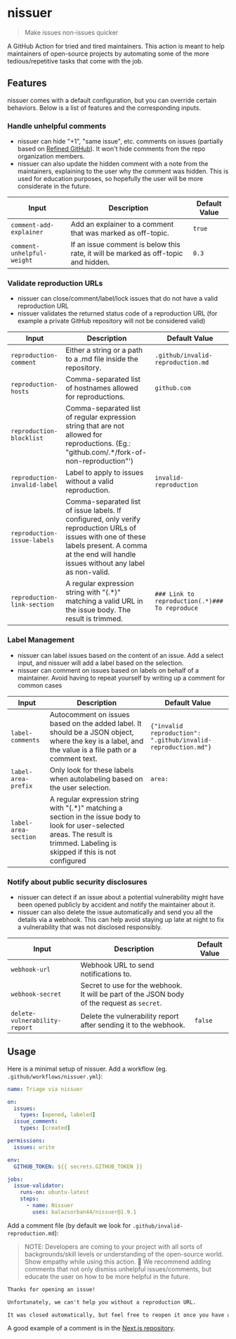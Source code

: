 # nissuer

> Make issues non-issues quicker

A GitHub Action for tried and tired maintainers. This action is meant to help maintainers of open-source projects by automating some of the more tedious/repetitive tasks that come with the job.

## Features

nissuer comes with a default configuration, but you can override certain behaviors. Below is a list of features and the corresponding inputs.

### Handle unhelpful comments

- nissuer can hide "+1", "same issue", etc. comments on issues (partially based on [Refined GitHub](https://github.com/refined-github/refined-github/blob/c864a20b57bb433aaf3952f88d83c9fc481ae6ff/source/helpers/is-low-quality-comment.ts#L2-L3)). It won't hide comments from the repo organization members.
- nissuer can also update the hidden comment with a note from the maintainers, explaining to the user why the comment was hidden. This is used for education purposes, so hopefully the user will be more considerate in the future.

| Input                      | Description                                                                        | Default Value |
| -------------------------- | ---------------------------------------------------------------------------------- | ------------- |
| `comment-add-explainer`    | Add an explainer to a comment that was marked as off-topic.                        | `true`        |
| `comment-unhelpful-weight` | If an issue comment is below this rate, it will be marked as off-topic and hidden. | `0.3`         |

### Validate reproduction URLs

- nissuer can close/comment/label/lock issues that do not have a valid reproduction URL
- nissuer validates the returned status code of a reproduction URL (for example a private GitHub repository will not be considered valid)

| Input                        | Description                                                                                                                                                                                          | Default Value                                  |
| ---------------------------- | ---------------------------------------------------------------------------------------------------------------------------------------------------------------------------------------------------- | ---------------------------------------------- |
| `reproduction-comment`       | Either a string or a path to a .md file inside the repository.                                                                                                                                       | `.github/invalid-reproduction.md`              |
| `reproduction-hosts`         | Comma-separated list of hostnames allowed for reproductions.                                                                                                                                         | `github.com`                                   |
| `reproduction-blocklist`     | Comma-separated list of regular expression string that are not allowed for reproductions. (Eg.: "github.com/.\*/fork-of-non-reproduction"')                                                          |                                                |
| `reproduction-invalid-label` | Label to apply to issues without a valid reproduction.                                                                                                                                               | `invalid-reproduction`                         |
| `reproduction-issue-labels`  | Comma-separated list of issue labels. If configured, only verify reproduction URLs of issues with one of these labels present. A comma at the end will handle issues without any label as non-valid. |                                                |
| `reproduction-link-section`  | A regular expression string with "(.\*)" matching a valid URL in the issue body. The result is trimmed.                                                                                              | `### Link to reproduction(.*)### To reproduce` |

### Label Management

- nissuer can label issues based on the content of an issue. Add a select input, and nissuer will add a label based on the selection.
- nissuer can comment on issues based on labels on behalf of a maintainer. Avoid having to repeat yourself by writing up a comment for common cases

| Input                | Description                                                                                                                                                                         | Default Value                                                 |
| -------------------- | ----------------------------------------------------------------------------------------------------------------------------------------------------------------------------------- | ------------------------------------------------------------- |
| `label-comments`     | Autocomment on issues based on the added label. It should be a JSON object, where the key is a label, and the value is a file path or a comment text.                               | `{"invalid reproduction": ".github/invalid-reproduction.md"}` |
| `label-area-prefix`  | Only look for these labels when autolabeling based on the user selection.                                                                                                           | `area:`                                                       |
| `label-area-section` | A regular expression string with "(.\*)" matching a section in the issue body to look for user-selected areas. The result is trimmed. Labeling is skipped if this is not configured |                                                               |

### Notify about public security disclosures

- nissuer can detect if an issue about a potential vulnerability might have been opened publicly by accident and notify the maintainer about it.
- nissuer can also delete the issue automatically and send you all the details via a webhook. This can help avoid staying up late at night to fix a vulnerability that was not disclosed responsibly.

| Input                         | Description                                                                                 | Default Value |
| ----------------------------- | ------------------------------------------------------------------------------------------- | ------------- |
| `webhook-url`                 | Webhook URL to send notifications to.                                                       |               |
| `webhook-secret`              | Secret to use for the webhook. It will be part of the JSON body of the request as `secret`. |               |
| `delete-vulnerability-report` | Delete the vulnerability report after sending it to the webhook.                            | `false`       |

## Usage

Here is a minimal setup of nissuer. Add a workflow (eg. `.github/workflows/nissuer.yml`):

```.github/workflows/nissuer.yml
name: Triage via nissuer

on:
  issues:
    types: [opened, labeled]
  issue_comment:
    types: [created]

permissions:
  issues: write

env:
  GITHUB_TOKEN: ${{ secrets.GITHUB_TOKEN }}

jobs:
  issue-validator:
    runs-on: ubuntu-latest
    steps:
      - name: Nissuer
        uses: balazsorban44/nissuer@1.9.1
```

Add a comment file (by default we look for `.github/invalid-reproduction.md`):

> NOTE: Developers are coming to your project with all sorts of backgrounds/skill levels or understanding of the open-source world. Show empathy while using this action. 💚 We recommend adding comments that not only dismiss unhelpful issues/comments, but educate the user on how to be more helpful in the future.

```md
Thanks for opening an issue!

Unfortunately, we can't help you without a reproduction URL.

It was closed automatically, but feel free to reopen it once you have a reproduction URL.
```

A good example of a comment is in the [Next.js repository](https://github.com/vercel/next.js/blob/canary/.github/invalid-link.md).
